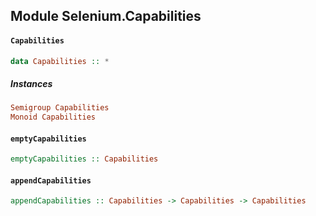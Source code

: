 ## Module Selenium.Capabilities

#### `Capabilities`

``` purescript
data Capabilities :: *
```

##### Instances
``` purescript
Semigroup Capabilities
Monoid Capabilities
```

#### `emptyCapabilities`

``` purescript
emptyCapabilities :: Capabilities
```

#### `appendCapabilities`

``` purescript
appendCapabilities :: Capabilities -> Capabilities -> Capabilities
```


